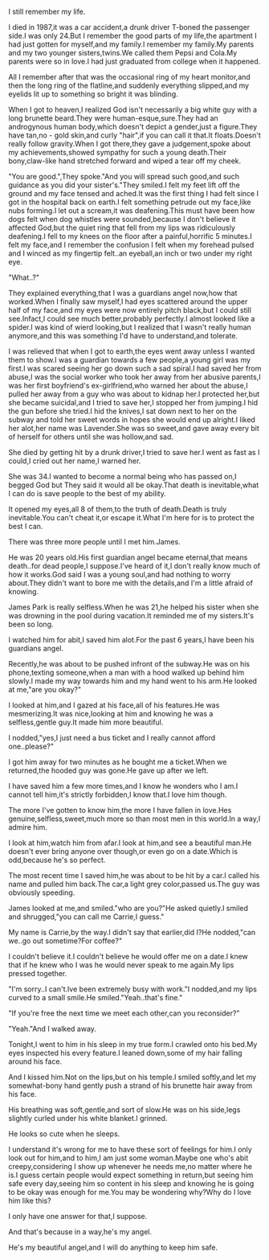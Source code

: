 I still remember my life.

I died in 1987,it was a car accident,a drunk driver T-boned the passenger side.I was only 24.But I remember the good parts of my life,the apartment I had just gotten for myself,and my family.I remember my family.My parents and my two younger sisters,twins.We called them Pepsi and Cola.My parents were so in love.I had just graduated from college when it happened.

All I remember after that was the occasional ring of my heart monitor,and then the long ring of the flatline,and suddenly everything slipped,and my eyelids lit up to something so bright it was blinding.

When I got to heaven,I realized God isn't necessarily a big white guy with a long brunette beard.They were human-esque,sure.They had an androgynous human body,which doesn't depict a gender,just a figure.They have tan,no - gold skin,and curly "hair",if you can call it that.It floats.Doesn't really follow gravity.When I got there,they gave a judgement,spoke about my achievements,showed sympathy for such a young death.Their bony,claw-like hand stretched forward and wiped a tear off my cheek.

"You are good.",They spoke."And you will spread such good,and such guidance as you did your sister's."They smiled.I felt my feet lift off the ground and my face tensed and ached.It was the first thing I had felt since I got in the hospital back on earth.I felt something petrude out my face,like nubs forming.I let out a scream,it was deafening.This must have been how dogs felt when dog whistles were sounded,because I don't believe it affected God,but the quiet ring that fell from my lips was ridiculously deafening.I fell to my knees on the floor after a painful,horrific 5 minutes.I felt my face,and I remember the confusion I felt when my forehead pulsed and I winced as my fingertip felt..an eyeball,an inch or two under my right eye.

"What..?"

They explained everything,that I was a guardians angel now,how that worked.When I finally saw myself,I had eyes scattered around the upper half of my face,and my eyes were now entirely pitch black,but I could still see.Infact,I could see much better,probably perfectly.I almost looked like a spider.I was kind of wierd looking,but I realized that I wasn't really human anymore,and this was something I'd have to understand,and tolerate.

I was relieved that when I got to earth,the eyes went away unless I wanted them to show.I was a guardian towards a few people,a young girl was my first.I was scared seeing her go down such a sad spiral.I had saved  her from abuse,I was the social worker who took her away from her abusive parents,I was her first boyfriend's ex-girlfriend,who warned her about the abuse,I pulled her away from a guy who was about to kidnap her.I protected her,but she became suicidal,and I tried to save her,I stopped her from jumping.I hid the gun before she tried.I hid the knives,I sat down next to her on the subway and told her sweet words in hopes she would end up alright.I liked her alot,her name was Lavender.She was so sweet,and gave away every bit of herself for others until she was hollow,and sad.

She died by getting hit by a drunk driver,I tried to save her.I went as fast as I could,I cried out her name,I warned her.

She was 34.I wanted to become a normal being who has passed on,I begged God but They said it would all be okay.That death is inevitable,what I can do is save people to the best of my ability.

It opened my eyes,all 8 of them,to the truth of death.Death is truly inevitable.You can't cheat it,or escape it.What I'm here for is to protect the best I can.

There was three more people until I met him.James.

He was 20 years old.His first guardian angel became eternal,that means death..for dead people,I suppose.I've heard of it,I don't really know much of how it works.God said I was a young soul,and had nothing to worry about.They didn't want to bore me with the details,and I'm a little afraid of knowing.

James Park is really selfless.When he was 21,he helped his sister when she was drowning in the pool during vacation.It reminded me of my sisters.It's been so long.

I watched him for abit,I saved him alot.For the past 6 years,I have been his guardians angel.

Recently,he was about to be pushed infront of the subway.He was on his phone,texting someone,when a man with a hood walked up behind him slowly.I made my way towards him and my hand went to his arm.He looked at me,"are you okay?"

I looked at him,and I gazed at his face,all of his features.He was mesmerizing.It was nice,looking at him and knowing he was a selfless,gentle guy.It made him more beautiful.

I nodded,"yes,I just need a bus ticket and I really cannot afford one..please?"

I got him away for two minutes as he bought me a ticket.When we returned,the hooded guy was gone.He gave up after we left.

I have saved him a few more times,and I know he wonders who I am.I cannot tell him,it's strictly forbidden,I know that.I love him though.

The more I've gotten to know him,the more I have fallen in love.Hes genuine,selfless,sweet,much more so than most men in this world.In a way,I admire him.

I look at him,watch him from afar.I look at him,and see a beautiful man.He doesn't ever bring anyone over though,or even go on a date.Which is odd,because he's so perfect.

The most recent time I saved him,he was about to be hit by a car.I called his name and pulled him back.The car,a light grey color,passed us.The guy was obviously speeding.

James looked at me,and smiled."who are you?"He asked quietly.I smiled and shrugged,"you can call me Carrie,I guess."

My name is Carrie,by the way.I didn't say that earlier,did I?He nodded,"can we..go out sometime?For coffee?"

I couldn't believe it.I couldn't believe he would offer me on a date.I knew that if he knew who I was he would never speak to me again.My lips pressed together.

"I'm sorry..I can't.Ive been extremely busy with work."I nodded,and my lips curved to a small smile.He smiled."Yeah..that's fine."

"If you're free the next time we meet each other,can you reconsider?"

"Yeah."And I walked away.

Tonight,I went to him in his sleep in my true form.I crawled onto his bed.My eyes inspected his every feature.I leaned down,some of my hair falling around his face.

And I kissed him.Not on the lips,but on his temple.I smiled softly,and let my somewhat-bony hand gently push a strand of his brunette hair away from his face.

His breathing was soft,gentle,and sort of slow.He was on his side,legs slightly curled under his white blanket.I grinned.

He looks so cute when he sleeps.

I understand it's wrong for me to have these sort of feelings for him.I only look out for him,and to him,I am just some woman.Maybe one who's abit creepy,considering I show up whenever he needs me,no matter where he is.I guess certain people would expect something in return,but seeing him safe every day,seeing him so content in his sleep and knowing he is going to be okay was enough for me.You may be wondering why?Why do I love him like this?

I only have one answer for that,I suppose.

And that's because in a way,he's my angel.

He's my beautiful angel,and I will do anything to keep him safe.